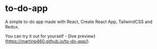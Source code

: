 # to-do-app
A simple to-do app made with React, Create React App, TailwindCSS and Redux.

You can try it out for yourself - [live preview}(https://martinp460.github.io/to-do-app/).
